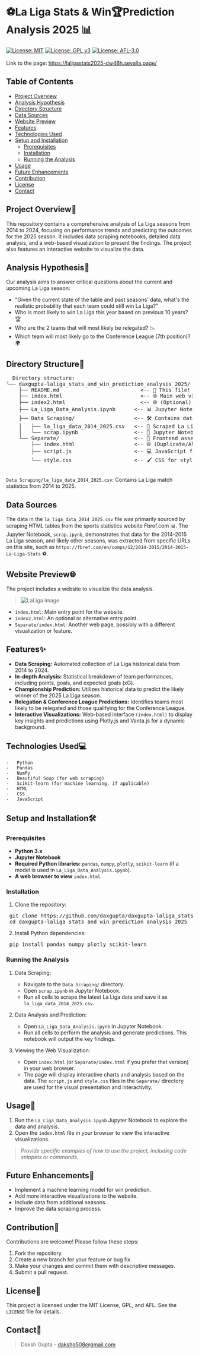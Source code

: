 # ⚽La Liga Stats & Win🏆Prediction Analysis 2025 📊

[![License: MIT](https://img.shields.io/badge/License-MIT-yellow.svg)](https://opensource.org/licenses/MIT)
[![License: GPL v3](https://img.shields.io/badge/License-GPLv3-blue.svg)](https://www.gnu.org/licenses/gpl-3.0)
[![License: AFL-3.0](https://img.shields.io/badge/License-AFL--3.0-blue.svg)](https://opensource.org/licenses/AFL-3.0)
<br>
<br>
Link to the page: https://laligastats2025-dw48h.sevalla.page/

## Table of Contents
- [Project Overview](#project-overview)
- [Analysis Hypothesis](#analysis-hypothesis)
- [Directory Structure](#directory-structure)
- [Data Sources](#data-sources)
- [Website Preview](#website-preview)
- [Features](#features)
- [Technologies Used](#technologies-used)
- [Setup and Installation](#setup-and-installation)
  - [Prerequisites](#prerequisites)
  - [Installation](#installation)
  - [Running the Analysis](#running-the-analysis)
- [Usage](#usage)
- [Future Enhancements](#future-enhancements)
- [Contribution](#contribution)
- [License](#license)
- [Contact](#contact)


## Project Overview📝
This repository contains a comprehensive analysis of La Liga seasons from 2014 to 2024, focusing on performance trends and predicting the outcomes for the 2025 season. It includes data scraping notebooks, detailed data analysis, and a web-based visualization to present the findings. The project also features an interactive website to visualize the data.

## Analysis Hypothesis🚀
Our analysis aims to answer critical questions about the current and upcoming La Liga season:

* "Given the current state of the table and past seasons' data, what's the realistic probability that each team could still win La Liga?"
* Who is most likely to win La Liga this year based on previous 10 years? 🏆
* Who are the 2 teams that will most likely be relegated? 📉
* Which team will most likely go to the Conference League (7th position)? 🌍

## Directory Structure📂
<pre>
  Directory structure:
└── daxgupta-laliga_stats_and_win_prediction_analysis_2025/
    ├── README.md                          <-- 📄 This file!
    ├── index.html                         <-- 🌐 Main web visualization page
    ├── index2.html                        <-- 🌐 (Optional) Another HTML page, perhaps for different visualizations/analysis
    ├── La_Liga_Data_Analysis.ipynb      <-- 📊 Jupyter Notebook for data analysis and predictions
    ├── Data Scraping/                   <-- 🛠️ Contains data scraping tools
    │   ├── la_liga_data_2014_2025.csv   <-- 💾 Scraped La Liga data
    │   └── scrap.ipynb                  <-- 🐍 Jupyter Notebook for data scraping
    └── Separate/                        <-- 🎨 Frontend assets for the main visualization
        ├── index.html                   <-- 🌐 (Duplicate/Alternative) HTML for the web app
        ├── script.js                    <-- 💻 JavaScript for interactive charts and background
        └── style.css                    <-- 🖌️ CSS for styling the web application

</pre>
`Data Scraping/la_liga_data_2014_2025.csv`: Contains La Liga match statistics from 2014 to 2025.

## Data Sources
The data in the `la_liga_data_2014_2025.csv` file was primarily sourced by scraping HTML tables from the sports statistics website Fbref.com 📊. The Jupyter Notebook, `scrap.ipynb`, demonstrates that data for the 2014-2015 La Liga season, and likely other seasons, was extracted from specific URLs on this site, such as `https://fbref.com/en/comps/12/2014-2015/2014-2015-La-Liga-Stats` ⚽.

## Website Preview🌐
The project includes a website to visualize the data analysis.
>![LaLiga image](https://github.com/user-attachments/assets/036ba099-3ab0-4c8b-8d60-f73eb85b7717)

-   `index.html`: Main entry point for the website.
-   `index2.html`: An optional or alternative entry point.
-   `Separate/index.html`: Another web page, possibly with a different visualization or feature.

## Features✨
* **Data Scraping:** Automated collection of La Liga historical data from 2014 to 2024.
* **In-depth Analysis:** Statistical breakdown of team performances, including points, goals, and expected goals (xG).
* **Championship Prediction:** Utilizes historical data to predict the likely winner of the 2025 La Liga season.
* **Relegation & Conference League Predictions:** Identifies teams most likely to be relegated and those qualifying for the Conference League.
* **Interactive Visualizations:** Web-based interface `(index.html)` to display key insights and predictions using Plotly.js and Vanta.js for a dynamic background.

## Technologies Used💻
    -   Python
    -   Pandas
    -   NumPy
    -   Beautiful Soup (for web scraping)
    -   Scikit-learn (for machine learning, if applicable)
    -   HTML
    -   CSS
    -   JavaScript

## Setup and Installation🛠

### Prerequisites
* **Python 3.x**
* **Jupyter Notebook**
* **Required Python libraries:** `pandas`, `numpy`, `plotly`, `scikit-learn` (if a model is used in `La_Liga_Data_Analysis.ipynb`).
* **A web browser to view** `index.html`.

### Installation
1. Clone the repository:
<pre> git clone https://github.com/daxgupta/daxgupta-laliga_stats_and_win_prediction_analysis_2025.git
 cd daxgupta-laliga_stats_and_win_prediction_analysis_2025</pre>

2. Install Python dependencies:
<pre> pip install pandas numpy plotly scikit-learn</pre>

### Running the Analysis
1. Data Scraping:
    * Navigate to the `Data Scraping/` directory.
    * Open `scrap.ipynb` in Jupyter Notebook.
    * Run all cells to scrape the latest La Liga data and save it as `la_liga_data_2014_2025.csv`.

2. Data Analysis and Prediction:
    * Open `La_Liga_Data_Analysis.ipynb` in Jupyter Notebook.
    * Run all cells to perform the analysis and generate predictions. This notebook will output the key findings.

3. Viewing the Web Visualization:
    * Open `index.html` (or `Separate/index.html` if you prefer that version) in your web browser.
    * The page will display interactive charts and analysis based on the data. The `script.js` and `style.css` files in the `Separate/` directory are used for the visual presentation and interactivity.

## Usage🚀
1.  Run the `La_Liga_Data_Analysis.ipynb` Jupyter Notebook to explore the data and analysis.
2.  Open the `index.html` file in your browser to view the interactive visualizations.

> *Provide specific examples of how to use the project, including code snippets or commands.*

## Future Enhancements🔬
-   Implement a machine learning model for win prediction.
-   Add more interactive visualizations to the website.
-   Include data from additional seasons.
-   Improve the data scraping process.

## Contribution🤝
Contributions are welcome! Please follow these steps:
1.  Fork the repository.
2.  Create a new branch for your feature or bug fix.
3.  Make your changes and commit them with descriptive messages.
4.  Submit a pull request.

## License📜
This project is licensed under the MIT License, GPL, and AFL. See the `LICENSE` file for details.

## Contact📧
> Daksh Gupta - [dakshg508@gmail.com](mailto:dakshg508@gmail.com)

